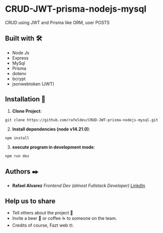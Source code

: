 # CRUD-JWT-prisma-nodejs-mysql

CRUD using JWT and Prisma like ORM, user POSTS

## Built with 🛠️

- Node Js
- Express
- MySql
- Prisma
- dotenv
- bcrypt
- jsonwebtoken (JWT)

## Installation 🔨

1. **Clone Project**: 
```
git clone https://github.com/rafeldev/CRUD-JWT-prisma-nodejs-mysql.git
```

2. **Install dependencies (node v14.21.0)**: 
```
npm install
```

3. **execute program in development mode**: 
```
npm run dev
```

## Authors ✒️

- **Rafael Alvarez** _Frontend Dev (almost Fullstack Developer)_ [LinkdIn](https://www.linkedin.com/in/rafedev_//)

## Help us to share

- Tell others about the project 📢
- Invite a beer 🍺 or coffee ☕ to someone on the team.
- Credits of course, Fazt web 🤓.

